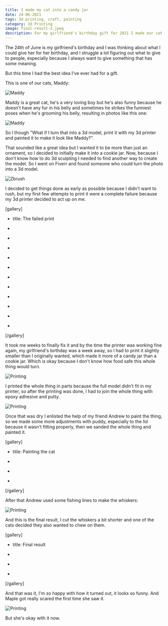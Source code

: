 ```yaml
---
title: I made my cat into a candy jar
date: 24-06-2021
tags: 3d printing, craft, painting
category: 3d Printing
image: final-result-2.jpeg
description: For my girlfriend's birthday gift for 2021 I made our cat into a candy jar
---
```


The 24th of June is my girlfriend's birthday and I was thinking about what I could give her for her birthday, and I struggle a lot figuring out what to give to people, especially because I always want to give something that has some meaning.

But this time I had the best idea I've ever had for a gift.

This is one of our cats, Maddy:

![Maddy](/contents/posts/24-06-2021-cat-jar/maddy.jpeg)

Maddy is a great cat, he's a very loving boy but he's also funny because he doesn't have any fur in his belly and sometimes he strikes the funniest poses when he's grooming his belly, resulting in photos like this one:

![Maddy](/contents/posts/24-06-2021-cat-jar/funny-maddy.jpeg)

So I though "What if I turn that into a 3d model, print it with my 3d printer and painted it to make it look like Maddy?".

That sounded like a great idea but I wanted it to be more than just an ornament, so I decided to initially make it into a cookie jar. Now, because I don't know how to do 3d sculpting I needed to find another way to create the model. So I went on Fiverr and found someone who could turn the photo into a 3d model.

![Zbrush](/contents/posts/24-06-2021-cat-jar/zbrush.png)

I decided to get things done as early as possible because I didn't want to rush, but my first few attempts to print it were a complete failure because my 3d printer decided to act up on me.

[gallery]

- title: The failed print

- [](/contents/posts/24-06-2021-cat-jar/failed-printing1.jpeg)
- [](/contents/posts/24-06-2021-cat-jar/failed-printing2.jpeg)
- [](/contents/posts/24-06-2021-cat-jar/failed-printing3.jpeg)
- [](/contents/posts/24-06-2021-cat-jar/failed-printing4.jpeg)
- [](/contents/posts/24-06-2021-cat-jar/failed-printing5.jpeg)
- [](/contents/posts/24-06-2021-cat-jar/failed-printing6.jpeg)
- [](/contents/posts/24-06-2021-cat-jar/failed-printing7.jpeg)
- [](/contents/posts/24-06-2021-cat-jar/failed1.jpeg)
- [](/contents/posts/24-06-2021-cat-jar/failed2.jpeg)
- [](/contents/posts/24-06-2021-cat-jar/failed3.jpeg)
- [](/contents/posts/24-06-2021-cat-jar/failed4.jpeg)

[/gallery]

It took me weeks to finally fix it and by the time the printer was working fine again, my girlfriend's birthday was a week away, so I had to print it slightly smaller than I originally wanted, which made it more of a candy jar than a cookie jar. Which is okay because I don't know how food safe this whole thing would turn.

![Printing](/contents/posts/24-06-2021-cat-jar/3dprint.gif)

I printed the whole thing in parts because the full model didn't fit in my printer, so after the printing was done, I had to join the whole thing with epoxy adhesive and putty.

![Printing](/contents/posts/24-06-2021-cat-jar/gluing.jpeg)

Once that was dry I enlisted the help of my friend Andrew to paint the thing, so we made some more adjustments with puddy, especially to the lid because it wasn't fitting properly, then we sanded the whole thing and painted it.

[gallery]

- title: Painting the cat

- [](/contents/posts/24-06-2021-cat-jar/painting2.jpeg)
- [](/contents/posts/24-06-2021-cat-jar/painting1.jpeg)
- [](/contents/posts/24-06-2021-cat-jar/after-paint-1.jpeg)

[/gallery]

After that Andrew used some fishing lines to make the whiskers:

![Printing](/contents/posts/24-06-2021-cat-jar/whiskers1.jpeg)

And this is the final result, I cut the whiskers a bit shorter and one of the cats decided they also wanted to chew on them.

[gallery]

- title: Final result

- [](/contents/posts/24-06-2021-cat-jar/final-result-1.jpeg)
- [](/contents/posts/24-06-2021-cat-jar/final-result-2.jpeg)
- [](/contents/posts/24-06-2021-cat-jar/final-result-3.jpeg)

[/gallery]

And that was it, I'm so happy with how it turned out, it looks so funny. And Maple got really scared the first time she saw it.

![Printing](/contents/posts/24-06-2021-cat-jar/scared-maple.jpeg)

But she's okay with it now.
